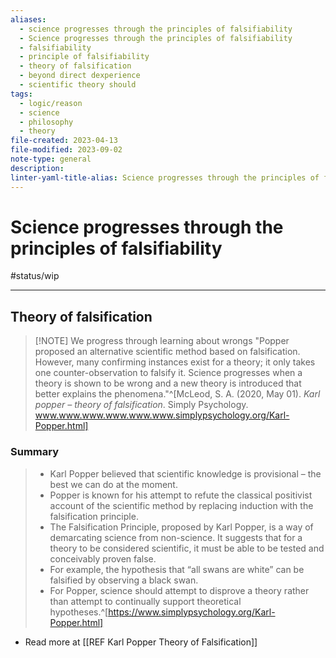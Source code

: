 ```yaml
---
aliases:
  - science progresses through the principles of falsifiability
  - Science progresses through the principles of falsifiability
  - falsifiability
  - principle of falsifiability
  - theory of falsification
  - beyond direct dexperience
  - scientific theory should
tags:
  - logic/reason
  - science
  - philosophy
  - theory
file-created: 2023-04-13
file-modified: 2023-09-02
note-type: general
description: 
linter-yaml-title-alias: Science progresses through the principles of falsifiability
---
```


# Science progresses through the principles of falsifiability

#status/wip

---

## Theory of falsification

> [!NOTE] We progress through learning about wrongs
> "Popper proposed an alternative scientific method based on falsification.  However, many confirming instances exist for a theory; it only takes one counter-observation to falsify it. Science progresses when a theory is shown to be wrong and a new theory is introduced that better explains the phenomena."^[McLeod, S. A. (2020, May 01). *Karl popper – theory of falsification*. Simply Psychology. www.www.www.www.www.www.simplypsychology.org/Karl-Popper.html]

### Summary

> -   Karl Popper believed that scientific knowledge is provisional – the best we can do at the moment.
> -   Popper is known for his attempt to refute the classical positivist account of the scientific method by replacing induction with the falsification principle.
> -   The Falsification Principle, proposed by Karl Popper, is a way of demarcating science from non-science. It suggests that for a theory to be considered scientific, it must be able to be tested and conceivably proven false.
> -   For example, the hypothesis that “all swans are white” can be falsified by observing a black swan.
> -   For Popper, science should attempt to disprove a theory rather than attempt to continually support theoretical hypotheses.^[https://www.simplypsychology.org/Karl-Popper.html]

- Read more at [[REF Karl Popper Theory of Falsification]]
